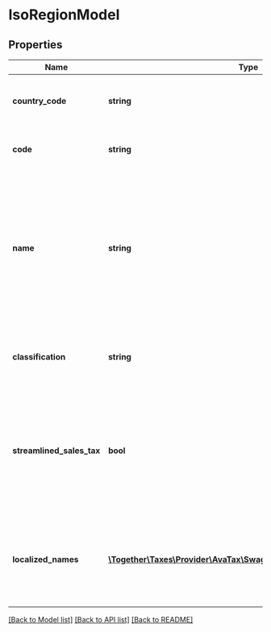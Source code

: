 # IsoRegionModel

## Properties
Name | Type | Description | Notes
------------ | ------------- | ------------- | -------------
**country_code** | **string** | The two-character ISO 3166 country code this region belongs to | [optional] 
**code** | **string** | The three character ISO 3166 region code | [optional] 
**name** | **string** | The full name, using localized characters, for this region, in uppercase.                For names in proper or formal case, or for names in other languages, please examine the &#x60;localizedNames&#x60; element for an appropriate name. | [optional] 
**classification** | **string** | The word in the local language that classifies what type of a region this represents | [optional] 
**streamlined_sales_tax** | **bool** | For the United States, this flag indicates whether a U.S. State participates in the Streamlined  Sales Tax program.  For countries other than the US, this flag is null. | [optional] 
**localized_names** | [**\Together\Taxes\Provider\AvaTax\Swagger\Model\IsoLocalizedName[]**](IsoLocalizedName.md) | A list of localized names in a variety of languages.                This list is maintained by the International Standards Organization. | [optional] 

[[Back to Model list]](../README.md#documentation-for-models) [[Back to API list]](../README.md#documentation-for-api-endpoints) [[Back to README]](../README.md)


